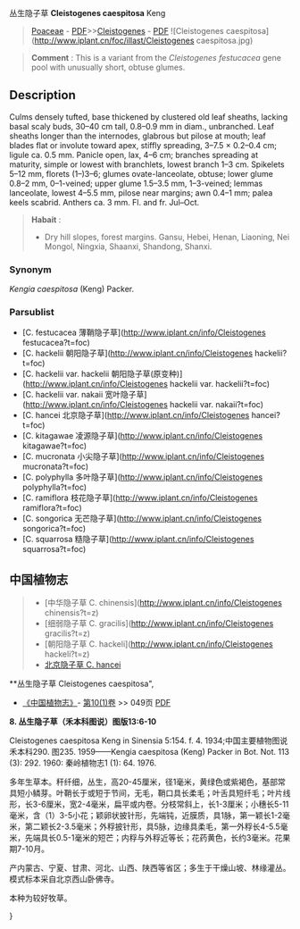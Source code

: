 丛生隐子草 **Cleistogenes caespitosa** Keng

> [Poaceae](http://www.iplant.cn/info/Poaceae?t=foc) - [PDF](http://www.iplant.cn/foc/pdf/Poaceae.pdf)>>[Cleistogenes](http://www.iplant.cn/info/Cleistogenes?t=foc) - [PDF](http://www.iplant.cn/foc/pdf/Cleistogenes.pdf)
![Cleistogenes caespitosa](http://www.iplant.cn/foc/illast/Cleistogenes caespitosa.jpg)


> **Comment** : 
> This is a variant from the *Cleistogenes festucacea* gene pool with unusually short, obtuse glumes.

## Description

Culms densely tufted, base thickened by clustered old leaf sheaths, lacking basal scaly buds, 30–40 cm tall, 0.8–0.9 mm in diam., unbranched. Leaf sheaths longer than the internodes, glabrous but pilose at mouth; leaf blades flat or involute toward apex, stiffly spreading, 3–7.5 × 0.2–0.4 cm; ligule ca. 0.5 mm. Panicle open, lax, 4–6 cm; branches spreading at maturity, simple or lowest with branchlets, lowest branch 1–3 cm. Spikelets 5–12 mm, florets (1–)3–6; glumes ovate-lanceolate, obtuse; lower glume 0.8–2 mm, 0–1-veined; upper glume 1.5–3.5 mm, 1–3-veined; lemmas lanceolate, lowest 4–5.5 mm, pilose near margins; awn 0.4–1 mm; palea keels scabrid. Anthers ca. 3 mm. Fl. and fr. Jul–Oct.


> **Habait** : 
>* Dry hill slopes, forest margins. Gansu, Hebei, Henan, Liaoning, Nei Mongol, Ningxia, Shaanxi, Shandong, Shanxi.

### Synonym
*Kengia caespitosa* (Keng) Packer.

### Parsublist

* [C.  festucacea  薄鞘隐子草](http://www.iplant.cn/info/Cleistogenes festucacea?t=foc)
* [C.  hackelii  朝阳隐子草](http://www.iplant.cn/info/Cleistogenes hackelii?t=foc)
* [C.  hackelii var. hackelii  朝阳隐子草(原变种)](http://www.iplant.cn/info/Cleistogenes hackelii var. hackelii?t=foc)
* [C.  hackelii var. nakaii  宽叶隐子草](http://www.iplant.cn/info/Cleistogenes hackelii var. nakaii?t=foc)
* [C.  hancei  北京隐子草](http://www.iplant.cn/info/Cleistogenes hancei?t=foc)
* [C.  kitagawae  凌源隐子草](http://www.iplant.cn/info/Cleistogenes kitagawae?t=foc)
* [C.  mucronata  小尖隐子草](http://www.iplant.cn/info/Cleistogenes mucronata?t=foc)
* [C.  polyphylla  多叶隐子草](http://www.iplant.cn/info/Cleistogenes polyphylla?t=foc)
* [C.  ramiflora  枝花隐子草](http://www.iplant.cn/info/Cleistogenes ramiflora?t=foc)
* [C.  songorica  无芒隐子草](http://www.iplant.cn/info/Cleistogenes songorica?t=foc)
* [C.  squarrosa  糙隐子草](http://www.iplant.cn/info/Cleistogenes squarrosa?t=foc)


## 中国植物志

> * [中华隐子草  C.  chinensis](http://www.iplant.cn/info/Cleistogenes chinensis?t=z)
> * [细弱隐子草  C.  gracilis](http://www.iplant.cn/info/Cleistogenes gracilis?t=z)
> * [朝阳隐子草  C.  hackeli](http://www.iplant.cn/info/Cleistogenes hackeli?t=z)
> * [北京隐子草  C.  hancei](Cleistogenes-hancei-北京隐子草.md)


**丛生隐子草 Cleistogenes caespitosa",

* [《中国植物志》](http://www.iplant.cn/frps)- [第10(1)卷](http://www.iplant.cn/frps/vol/10(1)) >> 049页 [PDF](http://www.iplant.cn/frps/pdf/10(1)/049.pdf)


**8. 丛生隐子草（禾本科图说）图版13:6-10**

Cleistogenes caespitosa Keng in Sinensia 5:154. f. 4. 1934;中国主要植物图说 禾本科290. 图235. 1959——Kengia caespitosa (Keng) Packer in Bot. Not. 113 (3): 292. 1960: 秦岭植物志1 (1): 64. 1976.

多年生草本。秆纤细，丛生，高20-45厘米，径1毫米，黄绿色或紫褐色，基部常具短小鳞芽。叶鞘长于或短于节间，无毛，鞘口具长柔毛；叶舌具短纤毛；叶片线形，长3-6厘米，宽2-4毫米，扁平或内卷。分枝常斜上，长1-3厘米；小穗长5-11毫米，含（1）3-5小花；颖卵状披针形，先端钝，近膜质，具1脉，第一颖长1-2毫米，第二颖长2-3.5毫米；外稃披针形，具5脉，边缘具柔毛，第一外稃长4-5.5毫米，先端具长0.5-1毫米的短芒；内稃与外稃近等长；花药黄色，长约3毫米。花果期7-10月。

产内蒙古、宁夏、甘肃、河北、山西、陕西等省区；多生于干燥山坡、林缘灌丛。模式标本采自北京西山卧佛寺。

本种为较好牧草。

}